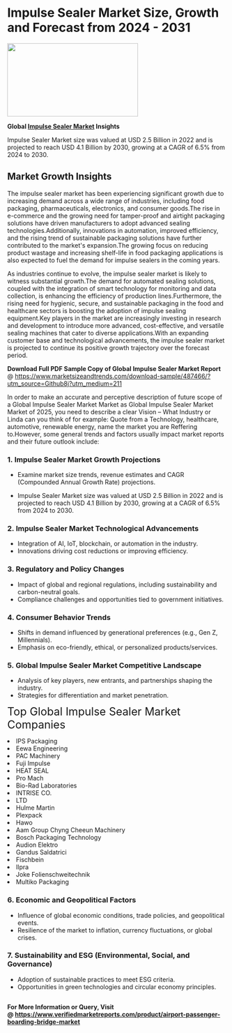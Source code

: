 <H1>Impulse Sealer Market Size, Growth and Forecast from 2024 - 2031</H1><img class="aligncenter size-medium wp-image-584254" src="https://thirdeyenews.in/wp-content/uploads/2024/09/Global-Market-Research-300x168.jpeg" alt="" width="300" height="168" /><p><strong>Global&nbsp;<a href="https://www.marketsizeandtrends.com/download-sample/487466/?utm_source=Github8j?utm_medium=211">Impulse Sealer Market</a> Insights</strong></p><p>Impulse Sealer Market size was valued at USD 2.5 Billion in 2022 and is projected to reach USD 4.1 Billion by 2030, growing at a CAGR of 6.5% from 2024 to 2030.</p><p><h2>Market Growth Insights</h2> <p>The impulse sealer market has been experiencing significant growth due to increasing demand across a wide range of industries, including food packaging, pharmaceuticals, electronics, and consumer goods.The rise in e-commerce and the growing need for tamper-proof and airtight packaging solutions have driven manufacturers to adopt advanced sealing technologies.Additionally, innovations in automation, improved efficiency, and the rising trend of sustainable packaging solutions have further contributed to the market's expansion.The growing focus on reducing product wastage and increasing shelf-life in food packaging applications is also expected to fuel the demand for impulse sealers in the coming years.</p> <p>As industries continue to evolve, the impulse sealer market is likely to witness substantial growth.The demand for automated sealing solutions, coupled with the integration of smart technology for monitoring and data collection, is enhancing the efficiency of production lines.Furthermore, the rising need for hygienic, secure, and sustainable packaging in the food and healthcare sectors is boosting the adoption of impulse sealing equipment.Key players in the market are increasingly investing in research and development to introduce more advanced, cost-effective, and versatile sealing machines that cater to diverse applications.With an expanding customer base and technological advancements, the impulse sealer market is projected to continue its positive growth trajectory over the forecast period.</p> <p><span class=""><strong>Download Full PDF Sample Copy of Global Impulse Sealer Market Report</strong> @ <a href="https://www.marketsizeandtrends.com/download-sample/487466/?utm_source=Github8j?utm_medium=211" target="_blank">https://www.marketsizeandtrends.com/download-sample/487466/?utm_source=Github8j?utm_medium=211</a></span></p><p>In order to make an accurate and perceptive description of future scope of a Global&nbsp;Impulse Sealer Market Market as Global&nbsp;Impulse Sealer Market Market of 2025, you need to describe a clear Vision &ndash; What Industry or Linda can you think of for example: Quote from a Technology, healthcare, automotive, renewable energy, name the market you are Reffering to.However, some general trends and factors usually impact market reports and their future outlook include:</p><h3>1.&nbsp;<strong>Impulse Sealer Market Growth Projections</strong></h3><ul><li>Examine market size trends, revenue estimates and CAGR (Compounded Annual Growth Rate) projections.</li><li><p>Impulse Sealer Market size was valued at USD 2.5 Billion in 2022 and is projected to reach USD 4.1 Billion by 2030, growing at a CAGR of 6.5% from 2024 to 2030.</p></li></ul><h3>2.&nbsp;<strong>Impulse Sealer Market Technological Advancements</strong></h3><ul><li>Integration of AI, IoT, blockchain, or automation in the industry.</li><li>Innovations driving cost reductions or improving efficiency.</li></ul><h3>3.&nbsp;<strong>Regulatory and Policy Changes</strong></h3><ul><li>Impact of global and regional regulations, including sustainability and carbon-neutral goals.</li><li>Compliance challenges and opportunities tied to government initiatives.</li></ul><h3>4.&nbsp;<strong>Consumer Behavior Trends</strong></h3><ul><li>Shifts in demand influenced by generational preferences (e.g., Gen Z, Millennials).</li><li>Emphasis on eco-friendly, ethical, or personalized products/services.</li></ul><h3>5.&nbsp;<strong>Global Impulse Sealer Market Competitive Landscape</strong></h3><ul><li>Analysis of key players, new entrants, and partnerships shaping the industry.</li><li>Strategies for differentiation and market penetration.</li></ul><p data-pm-slice="1 1 []"><span style="color: inherit; font-family: inherit; font-size: 25px;">Top Global Impulse Sealer Market Companies</span></p><div class="" data-test-id=""><p><li>IPS Packaging</li><li> Eewa Engineering</li><li> PAC Machinery</li><li> Fuji Impulse</li><li> HEAT SEAL</li><li> Pro Mach</li><li> Bio-Rad Laboratories</li><li> INTRISE CO.</li><li> LTD</li><li> Hulme Martin</li><li> Plexpack</li><li> Hawo</li><li> Aam Group Chyng Cheeun Machinery</li><li> Bosch Packaging Technology</li><li> Audion Elektro</li><li> Gandus Saldatrici</li><li> Fischbein</li><li> Ilpra</li><li> Joke Folienschweitechnik</li><li> Multiko Packaging</li></p></div><h3>6.&nbsp;<strong>Economic and Geopolitical Factors</strong></h3><ul><li>Influence of global economic conditions, trade policies, and geopolitical events.</li><li>Resilience of the market to inflation, currency fluctuations, or global crises.</li></ul><h3>7.&nbsp;<strong>Sustainability and ESG (Environmental, Social, and Governance)</strong></h3><ul><li>Adoption of sustainable practices to meet ESG criteria.</li><li>Opportunities in green technologies and circular economy principles.</li></ul><h2><strong style="font-size: 14px;">For More Information or Query, Visit @&nbsp;</strong><a style="background-color: #ffffff; font-size: 14px;" href="https://www.marketsizeandtrends.com/report/impulse-sealer-market/" target="_blank">https://www.verifiedmarketreports.com/product/airport-passenger-boarding-bridge-market</a></h2>